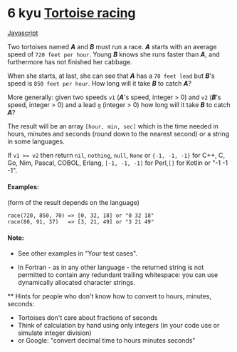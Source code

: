 # 6 kyu [Tortoise racing](https://www.codewars.com/kata/55e2adece53b4cdcb900006c)

<!-- START LANGUAGE_LINKS -->

[Javascript](./javascript.js)

<!-- END LANGUAGE_LINKS -->

Two tortoises named ***A*** and ***B*** must run a race. ***A*** starts with an average speed of ```720 feet per hour```.
Young ***B*** knows she runs faster than ***A***, and furthermore has not finished her cabbage.

When she starts, at last, she can see that ***A*** has a `70 feet lead` but ***B***'s speed is `850 feet per hour`.
How long will it take ***B*** to catch ***A***?

More generally:
given two speeds `v1` (***A***'s speed, integer > 0) and `v2` (***B***'s speed, integer > 0) and a lead `g` (integer > 0)
how long will it take ***B*** to catch ***A***? 

The result will be an array ```[hour, min, sec]``` which is the time needed in hours, minutes and seconds (round down to the nearest second)
or a string in some languages.

If `v1 >= v2` then return `nil`, `nothing`, `null`, `None` or `{-1, -1, -1}` for C++, C, Go, Nim, Pascal, COBOL, Erlang, `[-1, -1, -1]` for Perl,`[]` for Kotlin or "-1 -1 -1".

#### Examples:
(form of the result depends on the language)
```
race(720, 850, 70) => [0, 32, 18] or "0 32 18"
race(80, 91, 37)   => [3, 21, 49] or "3 21 49"
```

#### Note: 

- See other examples in "Your test cases".

- In Fortran - as in any other language - the returned string is not permitted to contain any redundant trailing whitespace: you can use dynamically allocated character strings.

** Hints for people who don't know how to convert to hours, minutes, seconds:

- Tortoises don't care about fractions of seconds
- Think of calculation by hand using only integers (in your code use or simulate integer division)
- or Google: "convert decimal time to hours minutes seconds"
